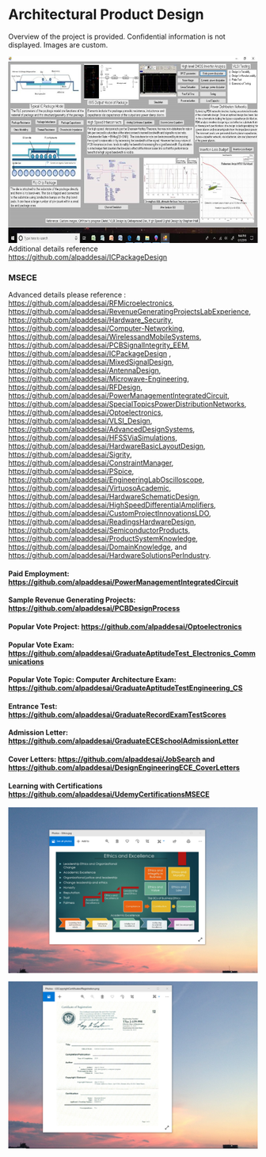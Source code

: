 # Architectural Product Design

Overview of the project is provided. Confidential information is not displayed. Images are custom.

![image](ICPackageGUIImage.jpg)
Additional details reference https://github.com/alpaddesai/ICPackageDesign

### MSECE
Advanced details please reference : https://github.com/alpaddesai/RFMicroelectronics, https://github.com/alpaddesai/RevenueGeneratingProjectsLabExperience, https://github.com/alpaddesai/Hardware_Security, https://github.com/alpaddesai/Computer-Networking, https://github.com/alpaddesai/WirelessandMobileSystems,  https://github.com/alpaddesai/PCBSignalIntegrity_EEM, https://github.com/alpaddesai/ICPackageDesign , https://github.com/alpaddesai/MixedSignalDesign, https://github.com/alpaddesai/AntennaDesign,    https://github.com/alpaddesai/Microwave-Engineering, https://github.com/alpaddesai/RFDesign,  https://github.com/alpaddesai/PowerManagementIntegratedCircuit, https://github.com/alpaddesai/SpecialTopicsPowerDistributionNetworks, https://github.com/alpaddesai/Optoelectronics, https://github.com/alpaddesai/VLSI_Design,  https://github.com/alpaddesai/AdvancedDesignSystems, https://github.com/alpaddesai/HFSSViaSimulations, https://github.com/alpaddesai/HardwareBasicLayoutDesign, https://github.com/alpaddesai/Sigrity, https://github.com/alpaddesai/ConstraintManager, https://github.com/alpaddesai/PSpice, https://github.com/alpaddesai/EngineeringLabOscilloscope, https://github.com/alpaddesai/VirtuosoAcademic, https://github.com/alpaddesai/HardwareSchematicDesign, https://github.com/alpaddesai/HighSpeedDifferentialAmplifiers, https://github.com/alpaddesai/CustomProjectInnovationsLDO, https://github.com/alpaddesai/ReadingsHardwareDesign, https://github.com/alpaddesai/SemiconductorProducts, https://github.com/alpaddesai/ProductSystemKnowledge, https://github.com/alpaddesai/DomainKnowledge, and https://github.com/alpaddesai/HardwareSolutionsPerIndustry.

#### Paid Employment: https://github.com/alpaddesai/PowerManagementIntegratedCircuit   
#### Sample Revenue Generating Projects: https://github.com/alpaddesai/PCBDesignProcess
#### Popular Vote Project: https://github.com/alpaddesai/Optoelectronics
#### Popular Vote Exam: https://github.com/alpaddesai/GraduateAptitudeTest_Electronics_Communications
#### Popular Vote Topic: Computer Architecture Exam: https://github.com/alpaddesai/GraduateAptitudeTestEngineering_CS
#### Entrance Test: https://github.com/alpaddesai/GraduateRecordExamTestScores
#### Admission Letter: https://github.com/alpaddesai/GraduateECESchoolAdmissionLetter
#### Cover Letters: https://github.com/alpaddesai/JobSearch and https://github.com/alpaddesai/DesignEngineeringECE_CoverLetters
#### Learning with Certifications https://github.com/alpaddesai/UdemyCertificationsMSECE

![image](EthicsandExcellence.png)

![image](USCopyrightCertificate.png)
